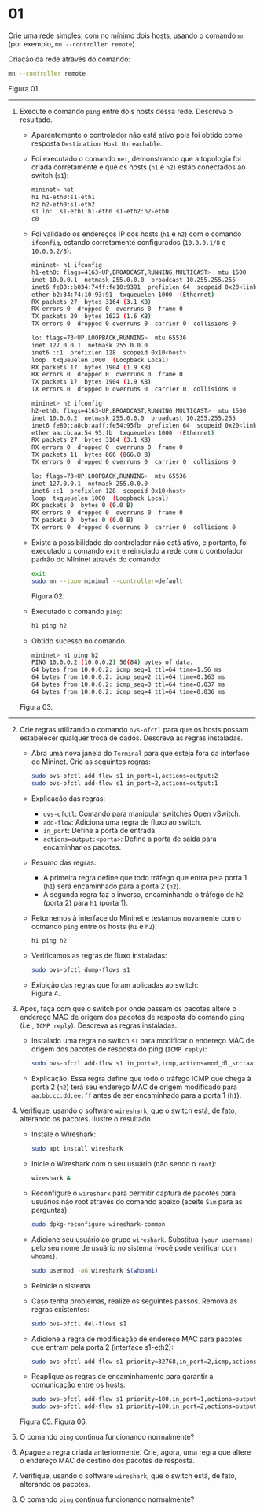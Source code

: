 # 01

Crie uma rede simples, com no mínimo dois hosts, usando o comando `mn` (por exemplo, `mn --controller remote`).    

Criação da rede através do comando:
```bash
mn --controller remote
```
Figura 01.

---

1. Execute o comando `ping` entre dois hosts dessa rede. Descreva o resultado.
    - Aparentemente o controlador não está ativo pois foi obtido como resposta `Destination Host Unreachable`.
    - Foi executado o comando `net`, demonstrando que a topologia foi criada corretamente e que os hosts (`h1` e `h2`) estão conectados ao switch (`s1`):
        ```bash
        mininet> net
        h1 h1-eth0:s1-eth1
        h2 h2-eth0:s1-eth2
        s1 lo:  s1-eth1:h1-eth0 s1-eth2:h2-eth0
        c0
        ```
    - Foi validado os endereços IP dos hosts (`h1` e `h2`) com o comando `ifconfig`, estando corretamente configurados (`10.0.0.1/8` e `10.0.0.2/8`):
        ```bash
        mininet> h1 ifconfig
        h1-eth0: flags=4163<UP,BROADCAST,RUNNING,MULTICAST>  mtu 1500
        inet 10.0.0.1  netmask 255.0.0.0  broadcast 10.255.255.255
        inet6 fe80::b034:74ff:fe10:9391  prefixlen 64  scopeid 0x20<link>
        ether b2:34:74:10:93:91  txqueuelen 1000  (Ethernet)
        RX packets 27  bytes 3164 (3.1 KB)
        RX errors 0  dropped 0  overruns 0  frame 0
        TX packets 29  bytes 1622 (1.6 KB)
        TX errors 0  dropped 0 overruns 0  carrier 0  collisions 0

        lo: flags=73<UP,LOOPBACK,RUNNING>  mtu 65536
        inet 127.0.0.1  netmask 255.0.0.0
        inet6 ::1  prefixlen 128  scopeid 0x10<host>
        loop  txqueuelen 1000  (Loopback Local)
        RX packets 17  bytes 1904 (1.9 KB)
        RX errors 0  dropped 0  overruns 0  frame 0
        TX packets 17  bytes 1904 (1.9 KB)
        TX errors 0  dropped 0 overruns 0  carrier 0  collisions 0

        mininet> h2 ifconfig
        h2-eth0: flags=4163<UP,BROADCAST,RUNNING,MULTICAST>  mtu 1500
        inet 10.0.0.2  netmask 255.0.0.0  broadcast 10.255.255.255
        inet6 fe80::a8cb:aaff:fe54:95fb  prefixlen 64  scopeid 0x20<link>
        ether aa:cb:aa:54:95:fb  txqueuelen 1000  (Ethernet)
        RX packets 27  bytes 3164 (3.1 KB)
        RX errors 0  dropped 0  overruns 0  frame 0
        TX packets 11  bytes 866 (866.0 B)
        TX errors 0  dropped 0 overruns 0  carrier 0  collisions 0

        lo: flags=73<UP,LOOPBACK,RUNNING>  mtu 65536
        inet 127.0.0.1  netmask 255.0.0.0
        inet6 ::1  prefixlen 128  scopeid 0x10<host>
        loop  txqueuelen 1000  (Loopback Local)
        RX packets 0  bytes 0 (0.0 B)
        RX errors 0  dropped 0  overruns 0  frame 0
        TX packets 0  bytes 0 (0.0 B)
        TX errors 0  dropped 0 overruns 0  carrier 0  collisions 0
        ```

    - Existe a possibilidado do controlador não está ativo, e portanto, foi executado o comando `exit` e reiniciado a rede com o controlador padrão do Mininet através do comando:
        ```bash
        exit
        sudo mn --topo minimal --controller=default
        ```
        Figura 02.
    
    - Executado o comando `ping`:
        ```bash
        h1 ping h2
        ```
    
    - Obtido sucesso no comando.
        ```bash
        mininet> h1 ping h2
        PING 10.0.0.2 (10.0.0.2) 56(84) bytes of data.
        64 bytes from 10.0.0.2: icmp_seq=1 ttl=64 time=1.56 ms
        64 bytes from 10.0.0.2: icmp_seq=2 ttl=64 time=0.163 ms
        64 bytes from 10.0.0.2: icmp_seq=3 ttl=64 time=0.037 ms
        64 bytes from 10.0.0.2: icmp_seq=4 ttl=64 time=0.036 ms
        ```

    Figura 03.
---

2. Crie regras utilizando o comando `ovs-ofctl` para que os hosts possam estabelecer qualquer troca de dados. Descreva as regras instaladas.

    - Abra uma nova janela do `Terminal` para que esteja fora da interface do Mininet. Crie as seguintes regras:
        ```bash
        sudo ovs-ofctl add-flow s1 in_port=1,actions=output:2
        sudo ovs-ofctl add-flow s1 in_port=2,actions=output:1
        ````
    
    - Explicação das regras:
        - `ovs-ofctl`: Comando para manipular switches Open vSwitch.
        - `add-flow`: Adiciona uma regra de fluxo ao switch.
        - `in_port`: Define a porta de entrada.
        - `actions=output:<porta>`: Define a porta de saída para encaminhar os pacotes.
        
    - Resumo das regras:
        - A primeira regra define que todo tráfego que entra pela porta 1 (`h1`) será encaminhado para a porta 2 (`h2`).
        - A segunda regra faz o inverso, encaminhando o tráfego de `h2` (porta 2) para `h1` (porta 1).

    - Retornemos à interface do Mininet e testamos novamente com o comando `ping` entre os hosts (`h1` e `h2`):
        ```bash
        h1 ping h2
        ```
    
    - Verificamos as regras de fluxo instaladas:
        ```bash
        sudo ovs-ofctl dump-flows s1
        ```
    
    - Exibição das regras que foram aplicadas ao switch:  
    Figura 4.

3. Após, faça com que o switch por onde passam os pacotes altere o endereço MAC de origem dos pacotes de resposta do comando `ping` (i.e., `ICMP reply`). Descreva as regras instaladas.

    - Instalado uma regra no switch `s1` para modificar o endereço MAC de origem dos pacotes de resposta do ping (`ICMP reply`):
        ```bash
        sudo ovs-ofctl add-flow s1 in_port=2,icmp,actions=mod_dl_src:aa:bb:cc:dd:ee:ff,output:1
        ```

    - Explicação: Essa regra define que todo o tráfego ICMP que chega à porta 2 (`h2`) terá seu endereço MAC de origem modificado para `aa:bb:cc:dd:ee:ff` antes de ser encaminhado para a porta 1 (`h1`).

4. Verifique, usando o software `wireshark`, que o switch está, de fato, alterando os pacotes. Ilustre o resultado.

    - Instale o Wireshark:
        ```bash
        sudo apt install wireshark
        ```

    - Inicie o Wireshark com o seu usuário (não sendo o `root`):
        ```bash
        wireshark &
        ```
    
    - Reconfigure o `wireshark` para permitir captura de pacotes para usuários não root através do comando abaixo (aceite `Sim` para as perguntas):
        ```bash
        sudo dpkg-reconfigure wireshark-common
        ```
    
    - Adicione seu usuário ao grupo `wireshark`. Substitua `{your username}` pelo seu nome de usuário no sistema (você pode verificar com `whoami`).
        ```bash
        sudo usermod -aG wireshark $(whoami)
        ```
    
    - Reinicie o sistema.

    - Caso tenha problemas, realize os seguintes passos. Remova as regras existentes:
        ```bash
        sudo ovs-ofctl del-flows s1
        ```
    
    - Adicione a regra de modificação de endereço MAC para pacotes que entram pela porta 2 (interface s1-eth2):
        ```bash
        sudo ovs-ofctl add-flow s1 priority=32768,in_port=2,icmp,actions=mod_dl_src:aa:bb:cc:dd:ee:ff,output:1
        ```

    - Reaplique as regras de encaminhamento para garantir a comunicação entre os hosts:
        ```bash
        sudo ovs-ofctl add-flow s1 priority=100,in_port=1,actions=output:2
        sudo ovs-ofctl add-flow s1 priority=100,in_port=2,actions=output:1
        ```

    Figura 05.
    Figura 06.


5. O comando `ping` continua funcionando normalmente?
6. Apague a regra criada anteriormente. Crie, agora, uma regra que altere o endereço MAC de destino dos pacotes de resposta.
7. Verifique, usando o software `wireshark`, que o switch está, de fato, alterando os pacotes.
8. O comando `ping` continua funcionando normalmente?